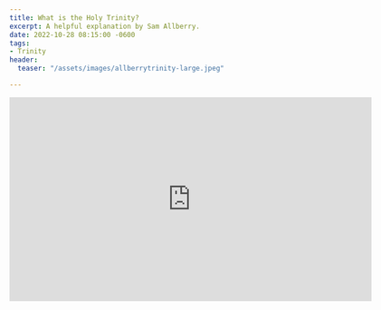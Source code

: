```yaml
---
title: What is the Holy Trinity?
excerpt: A helpful explanation by Sam Allberry.
date: 2022-10-28 08:15:00 -0600
tags:
- Trinity
header:
  teaser: "/assets/images/allberrytrinity-large.jpeg"

---
```

<iframe src="https://player.vimeo.com/video/414892764?h=8aea6eba5b" width="640" height="360" frameborder="0" allow="autoplay; fullscreen; picture-in-picture" allowfullscreen></iframe>